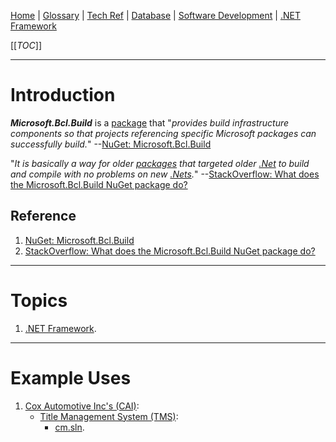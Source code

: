 [Home](/Slalom-LLC/Slalom-Consulting) | [Glossary](/Glossary) | [Tech Ref](/Tech-Ref) | [Database](/Tech-Ref/Software-Development/Database) | [Software Development](/Tech-Ref/Software-Development) | [.NET Framework](/Tech-Ref/Software-Development/NET-Framework)

[[_TOC_]]

---
# Introduction
***Microsoft.Bcl.Build*** is a [package](/Tech-Ref/Microsoft/Microsoft-Windows/NuGet) that "_provides build infrastructure components so that projects referencing specific Microsoft packages can successfully build._" --[NuGet: Microsoft.Bcl.Build](https://www.nuget.org/packages/Microsoft.Bcl.Build/)

"_It is basically a way for older [packages](/Tech-Ref/Microsoft/Microsoft-Windows/NuGet) that targeted older [.Net](/Tech-Ref/Software-Development/NET-Framework) to build and compile with no problems on new [.Nets](/Tech-Ref/Software-Development/NET-Framework)._" --[StackOverflow: What does the Microsoft.Bcl.Build NuGet package do?](https://stackoverflow.com/a/22825046/418950)

## Reference
1. [NuGet: Microsoft.Bcl.Build](https://www.nuget.org/packages/Microsoft.Bcl.Build/)
1. [StackOverflow: What does the Microsoft.Bcl.Build NuGet package do?](https://stackoverflow.com/a/22825046/418950)

---
# Topics
1. [.NET Framework](/Tech-Ref/Software-Development/NET-Framework).

---
# Example Uses
1. [Cox Automotive Inc's (CAI)](/Clients/CAI-\(Cox-Automotive-Inc\)):
   - [Title Management System (TMS)](/Clients/CAI-\(Cox-Automotive-Inc\)/Infrastructure-\(CAI\)/Systems-and-Services-\(CAI\)/TMS):
      - [cm.sln](/Clients/CAI-\(Cox-Automotive-Inc\)/Infrastructure-\(CAI\)/Systems-and-Services-\(CAI\)/TMS/cm.sln#third-party-components).
